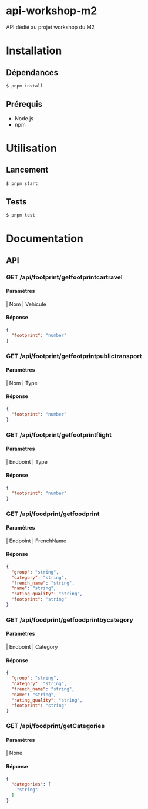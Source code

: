 # api-workshop-m2

API dédié au projet workshop du M2

# Installation

## Dépendances

```bash
$ pnpm install
```

## Prérequis

- Node.js
- npm

# Utilisation

## Lancement

```bash
$ pnpm start
```

## Tests

```bash
$ pnpm test
```

# Documentation

## API

### GET /api/footprint/getfootprintcartravel

#### Paramètres

| Nom | Vehicule

#### Réponse

```json
{
  "footprint": "number"
}
```

### GET /api/footprint/getfootprintpublictransport

#### Paramètres

| Nom | Type

#### Réponse

```json
{
  "footprint": "number"
}
```

### GET /api/footprint/getfootprintflight

#### Paramètres

| Endpoint | Type

#### Réponse

```json
{
  "footprint": "number"
}
```

### GET /api/foodprint/getfoodprint

#### Paramètres

| Endpoint | FrenchName

#### Réponse

```json
{
  "group": "string",
  "category": "string",
  "french_name": "string",
  "name": "string",
  "rating_quality": "string",
  "footprint": "string"
}
```

### GET /api/foodprint/getfoodprintbycategory

#### Paramètres

| Endpoint | Category

#### Réponse

```json
{
  "group": "string",
  "category": "string",
  "french_name": "string",
  "name": "string",
  "rating_quality": "string",
  "footprint": "string"
}
```

### GET /api/foodprint/getCategories

#### Paramètres

| None

#### Réponse

```json
{
  "categories": [
    "string"
  ]
}
```


    